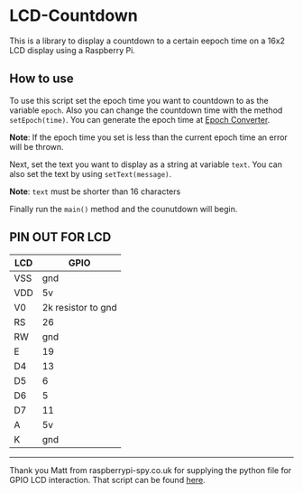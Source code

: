 # LCD-Countdown

This is a library to display a countdown to a certain eepoch time on a 16x2 LCD display using a Raspberry Pi. 

## How to use

To use this script set the epoch time you want to countdown to as the variable `epoch`. 
Also you can change the countdown time with the method `setEpoch(time)`.
You can generate the epoch time at [Epoch Converter](https://www.epochconverter.com/).

**Note**: If the epoch time you set is less than the current epoch time an error will be thrown.

Next, set the text you want to display as a string at variable `text`. You can also set the text by using `setText(message)`.

**Note**: `text` must be shorter than 16 characters

Finally run the `main()` method and the counutdown will begin.

## PIN OUT FOR LCD
| LCD | GPIO |
|-----|------|
| VSS | gnd |
| VDD | 5v |
| V0 | 2k resistor to gnd |
| RS | 26 |
| RW | gnd |
| E | 19 |
| D4 | 13 |
| D5 | 6 |
| D6 | 5 |
| D7 | 11 |
| A | 5v |
| K | gnd |

<hr/>

Thank you Matt from raspberrypi-spy.co.uk for supplying the python file for GPIO LCD interaction. That script can be found [here](https://www.raspberrypi-spy.co.uk/2012/07/16x2-lcd-module-control-using-python/).

